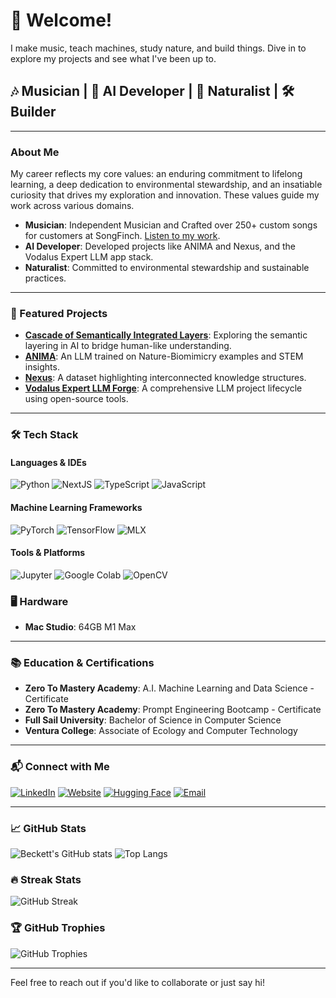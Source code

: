# 👋 Welcome!

I make music, teach machines, study nature, and build things. Dive in to explore my projects and see what I've been up to.

## 🎶 Musician | 🤖 AI Developer | 🌱 Naturalist | 🛠 Builder

---

### About Me
My career reflects my core values: an enduring commitment to lifelong learning, a deep dedication to environmental stewardship, and an insatiable curiosity that drives my exploration and innovation. These values guide my work across various domains.

- **Musician**: Independent Musician and Crafted over 250+ custom songs for customers at SongFinch. [Listen to my work](https://open.spotify.com/artist/0WAAOmZcou75sYvsUAOpF7?si=Y8uC8XjbR1i4sw-fYwUSNQ).
- **AI Developer**: Developed projects like ANIMA and Nexus, and the Vodalus Expert LLM app stack.
- **Naturalist**: Committed to environmental stewardship and sustainable practices.

---

### 🌟 Featured Projects

- [**Cascade of Semantically Integrated Layers**](https://github.com/severian42/Cascade-of-Semantically-Integrated-Layers): Exploring the semantic layering in AI to bridge human-like understanding.
- [**ANIMA**](https://huggingface.co/collections/Severian/anima-biomimicry-models-65f0d9795843c2e8d2a3a9be): An LLM trained on Nature-Biomimicry examples and STEM insights.
- [**Nexus**](https://huggingface.co/collections/Severian/nexus-internal-knowledge-map-65f0d8e7efc17afe74555523): A dataset highlighting interconnected knowledge structures.
- [**Vodalus Expert LLM Forge**](https://github.com/severian42/Vodalus-Expert-LLM-Forge): A comprehensive LLM project lifecycle using open-source tools.

---

### 🛠 Tech Stack

#### Languages & IDEs
![Python](https://img.shields.io/badge/-Python-3776AB?style=flat&logo=Python&logoColor=white)
![NextJS](https://img.shields.io/badge/-NextJS-black?style=flat&logo=next.js&logoColor=white)
![TypeScript](https://img.shields.io/badge/-TypeScript-007ACC?style=flat&logo=typescript&logoColor=white)
![JavaScript](https://img.shields.io/badge/-JavaScript-F7DF1E?style=flat&logo=javascript&logoColor=black)

#### Machine Learning Frameworks
![PyTorch](https://img.shields.io/badge/-PyTorch-eee?style=flat-square&logo=pytorch&logoColor=EE4C2C)
![TensorFlow](https://img.shields.io/badge/-TensorFlow-eee?style=flat-square&logo=tensorflow&logoColor=FF6F00)
![MLX](https://img.shields.io/badge/-MLX-black?style=flat&logo=MLX&logoColor=white)

#### Tools & Platforms
![Jupyter](https://img.shields.io/badge/-Jupyter-eee?style=flat-square&logo=jupyter&logoColor=F37626)
![Google Colab](https://img.shields.io/badge/Colab-F9AB00?style=for-the-badge&logo=googlecolab&color=525252)
![OpenCV](https://img.shields.io/badge/OpenCV-27338e?style=for-the-badge&logo=OpenCV&logoColor=white)

### 🖥 Hardware
- **Mac Studio**: 64GB M1 Max

---

### 📚 Education & Certifications
- **Zero To Mastery Academy**: A.I. Machine Learning and Data Science - Certificate
- **Zero To Mastery Academy**: Prompt Engineering Bootcamp - Certificate
- **Full Sail University**: Bachelor of Science in Computer Science 
- **Ventura College**: Associate of Ecology and Computer Technology

---

### 📬 Connect with Me
[![LinkedIn](https://img.shields.io/badge/-LinkedIn-0077B5?style=flat&logo=LinkedIn&logoColor=white)](https://www.linkedin.com/in/beckettdillon/)
[![Website](https://img.shields.io/badge/-Website-34a853?style=flat&logo=Google-Chrome&logoColor=white)](https://www.beckettdillon.com)
[![Hugging Face](https://img.shields.io/badge/Hugging%20Face-FFD300?style=flat&logo=Hugging-Face&logoColor=black)](https://huggingface.co/Severian)
[![Email](https://img.shields.io/badge/-Email-D14836?style=flat&logo=Gmail&logoColor=white)](mailto:beckettdillon42@gmail.com)

---

### 📈 GitHub Stats
![Beckett's GitHub stats](https://github-readme-stats.vercel.app/api?username=severian42&show_icons=true&theme=radical)
![Top Langs](https://github-readme-stats.vercel.app/api/top-langs/?username=severian42&layout=compact&theme=radical)

### 🔥 Streak Stats
![GitHub Streak](https://github-readme-streak-stats.herokuapp.com/?user=severian42&theme=radical)

### 🏆 GitHub Trophies
![GitHub Trophies](https://github-profile-trophy.vercel.app/?username=severian42&theme=radical&column=7)

---

Feel free to reach out if you'd like to collaborate or just say hi!

